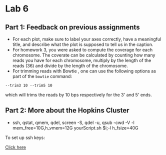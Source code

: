 # Lab 6

## Part 1: Feedback on previous assignments

- For each plot, make sure to label your axes correctly, have a meaningful title, and describe what the plot is supposed to tell us in the caption. 
- For homework 3, you were asked to compute the coverage for each chromosome. The coverate can be calculated by counting how many reads you have for each chromosome, multiply by the length of the reads (36) and divide by the length of the chromosome. 
- For trimming reads with Bowtie , one can use the following options as part of the `bowtie` command:

```
--trim3 10 --trim5 10 
```
which will trims the reads by 10 bps respectively for the 3' and 5' ends. 
  





## Part 2: More about the Hopkins Cluster

- ssh, qstat, qmem, qdel, screen -S, qdel -u, qsub -cwd -V -l mem_free=10G,h_vmem=12G yourScript.sh $i;-l h_fsize=40G

To set up ssh keys:

[Click here](https://jhpce.jhu.edu/knowledge-base/authentication/login/)



